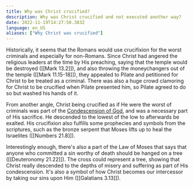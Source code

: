 ```yaml
---
title: Why was Christ crucified?
description: Why was Christ crucified and not executed another way?
date: 2022-11-19T14:27:50.383Z
language: en_US
aliases: ["Why Christ was crucified"]
---
```


Historically, it seems that the Romans would use crucifixion for the worst criminals and especially for non-Romans. Since Christ had angered the religious leaders at the time by His preaching, saying that the temple would be destroyed ([[Mark 13.2]]), and also throwing the moneychangers out of the temple ([[Mark 11.15-18]]), they appealed to Pilate and petitioned for Christ to be treated as a criminal. There was also a huge crowd clamoring for Christ to be crucified when Pilate presented him, so Pilate agreed to do so but washed his hands of it.

From another angle, Christ being crucified as if He were the worst of criminals was part of the [Condescension of God](https://www.churchofjesuschrist.org/study/ensign/2001/12/the-condescension-of-god), and was a necessary part of His sacrifice. He descended to the lowest of the low to afterwards be exalted. His crucifixion also fulfills some prophecies and symbols from the scriptures, such as the bronze serpent that Moses lifts up to heal the Israelites ([[Numbers 21.8]]).

Interestingly enough, there's also a part of the Law of Moses that says that anyone who committed a sin worthy of death should be hanged on a tree ([[Deuteronomy 21.22]]). The cross could represent a tree, showing that Christ really descended to the depths of misery and suffering as part of His condescension. It's also a symbol of how Christ becomes our intercessor by taking our sins upon Him ([[Galatians 3.13]]).
